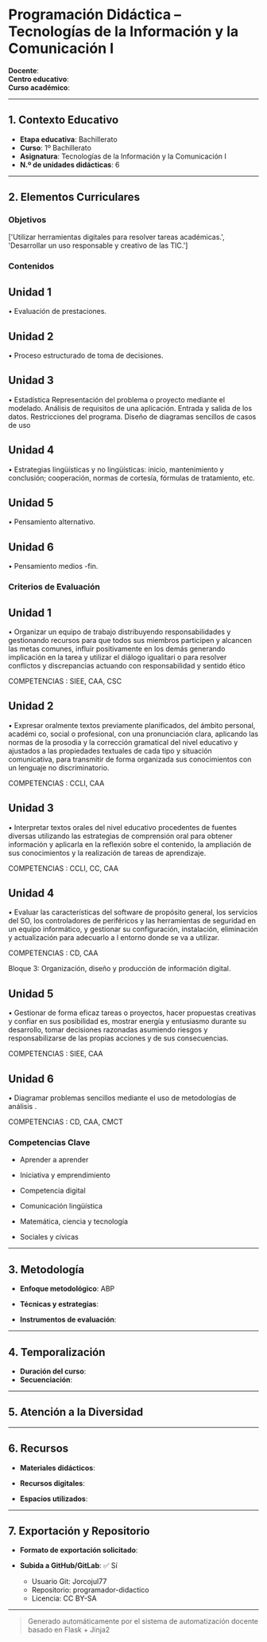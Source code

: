 # Programación Didáctica – Tecnologías de la Información y la Comunicación I

**Docente**:   
**Centro educativo**:   
**Curso académico**:   

---

## 1. Contexto Educativo

- **Etapa educativa**: Bachillerato
- **Curso**: 1º Bachillerato
- **Asignatura**: Tecnologías de la Información y la Comunicación I
- **N.º de unidades didácticas**: 6

---

## 2. Elementos Curriculares

### Objetivos
['Utilizar herramientas digitales para resolver tareas académicas.', 'Desarrollar un uso responsable y creativo de las TIC.']
### Contenidos

## Unidad 1
• Evaluación de prestaciones.

## Unidad 2
• Proceso estructurado de toma de decisiones.

## Unidad 3
• Estadística Representación del problema o proyecto mediante el modelado. 
Análisis de requisitos de una aplicación. Entrada y salida de los datos. 
Restricciones del programa. Diseño de diagramas sencillos de casos de uso

## Unidad 4
• Estrategias lingüísticas y no lingüísticas: inicio, mantenimiento y conclusión; 
cooperación, normas de cortesía, fórmulas de tratamiento, etc.

## Unidad 5
• Pensamiento alternativo.

## Unidad 6
• Pensamiento medios -fin.


### Criterios de Evaluación

## Unidad 1
• Organizar un equipo de trabajo distribuyendo responsabilidades y gestionando 
recursos para que todos sus miembros participen y alcancen las metas 
comunes, influir positivamente en los demás generando implicación en la tarea 
y utilizar el diálogo igualitari o para resolver conflictos y discrepancias actuando 
con responsabilidad y  sentido ético  
 
COMPETENCIAS : SIEE, CAA, CSC

## Unidad 2
• Expresar oralmente textos previamente planificados, del ámbito personal, 
académi co, social o profesional, con una pronunciación clara, aplicando las 
normas de la prosodia y la corrección gramatical del nivel educativo y 
ajustados a las propiedades textuales de cada tipo y situación comunicativa, 
para transmitir de forma organizada sus  conocimientos con un lenguaje no 
discriminatorio.  
 
COMPETENCIAS : CCLI, CAA

## Unidad 3
• Interpretar textos orales del nivel educativo procedentes de fuentes diversas 
utilizando las estrategias de comprensión oral para obtener información y 
aplicarla en la reflexión sobre el contenido, la ampliación de sus 
conocimientos y la realización de tareas de aprendizaje.  
 
COMPETENCIAS : CCLI, CC, CAA

## Unidad 4
• Evaluar  las características del software de propósito general, los servicios 
del SO, los controladores de periféricos y las herramientas de seguridad en 
un equipo informático, y gestionar su configuración, instalación, eliminación 
y actualización para adecuarlo a l entorno donde se va a utilizar.  
 
COMPETENCIAS : CD, CAA  
 
 
Bloque 3: Organización, diseño y producción de información 
digital.

## Unidad 5
• Gestionar de forma eficaz tareas o proyectos, hacer propuestas creativas y 
confiar en sus posibilidad es, mostrar energía y entusiasmo durante su 
desarrollo, tomar  decisiones razonadas asumiendo riesgos y 
responsabilizarse de las propias acciones y de sus consecuencias.  
 
COMPETENCIAS : SIEE, CAA

## Unidad 6
• Diagramar problemas sencillos mediante el uso de metodologías de análisis . 
 
COMPETENCIAS : CD, CAA, CMCT


### Competencias Clave


- Aprender a aprender

- Iniciativa y emprendimiento

- Competencia digital

- Comunicación lingüística

- Matemática, ciencia y tecnología

- Sociales y cívicas



---

## 3. Metodología

- **Enfoque metodológico**: ABP
- **Técnicas y estrategias**:  
  
- **Instrumentos de evaluación**: 

---

## 4. Temporalización

- **Duración del curso**: 
- **Secuenciación**:  
  

---

## 5. Atención a la Diversidad



---

## 6. Recursos

- **Materiales didácticos**:  
  
- **Recursos digitales**:  
  
- **Espacios utilizados**: 

---

## 7. Exportación y Repositorio

- **Formato de exportación solicitado**: 
- **Subida a GitHub/GitLab**: ✅ Sí

  - Usuario Git: Jorcojul77
  - Repositorio: programador-didactico
  - Licencia: CC BY-SA


---

> Generado automáticamente por el sistema de automatización docente basado en Flask + Jinja2
